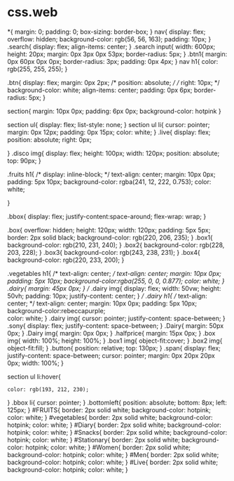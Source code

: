 # css.web
*{
    margin: 0;
    padding: 0;
    box-sizing: border-box;
}
nav{
    display: flex;
    overflow: hidden;
    background-color: rgb(56, 56, 163);
    padding: 10px;
 }
 .search{
     display: flex;
     align-items: center;
 }
 .search input{
    width: 600px;
    height: 20px;
    margin: 0px 3px 0px 53px;
    border-radius: 5px;
 }
 .btn1{
     margin: 0px 60px 0px 0px;
     border-radius: 3px;
     padding: 0px 4px;
 }
 nav h1{
     color: rgb(255, 255, 255);
 }

.btn{
    display: flex;
    margin: 0px 2px;
    /* position: absolute; */
    /* right: 10px; */
    background-color: white;
    align-items: center;
    padding: 0px 6px;
    border-radius: 5px;
}

section{
    margin: 10px 0px;
    padding: 6px 0px;
    background-color: hotpink
}

section ul{
    display: flex;
    list-style: none;
}
section ul li{
    cursor: pointer;
    margin: 0px 12px;
    padding: 0px 15px;
    color: white;
}
.live{
    display: flex;
    position: absolute;
    right: 0px;
    
}
.disco img{
    display: flex;
    height: 100px;
    width: 120px;
    position: absolute;
    top: 90px;
}

.fruits h1{
    /* display: inline-block; */
    text-align: center;
    margin: 10px 0px;
    padding: 5px 10px;
    background-color: rgba(241, 12, 222, 0.753);
    color: white;
    
    
}

.bbox{
    display: flex;
    justify-content:space-around;
    flex-wrap: wrap;
}

.box{
    overflow: hidden;
    height: 120px;
    width: 120px;
    padding: 5px 5px;
    border: 2px solid black;
    background-color: rgb(220, 206, 235);
}
.box1{
    background-color: rgb(210, 231, 240);
}
.box2{
    background-color: rgb(228, 203, 228);
}
.box3{
    background-color: rgb(243, 238, 231);
}
.box4{
    background-color: rgb(220, 233, 200);
}

.vegetables h1{
    /* text-align: center; */
    text-align: center;
    margin: 10px 0px;
    padding: 5px 10px;
    background-color:rgba(255, 0, 0, 0.877);
    color: white;
}
.dairy{
    margin: 45px 0px;
}
/* .dairy img{
    display: flex;
    width: 50vw;
    height: 50vh;
    padding: 10px;
    justify-content: center;
} */
.dairy h1{
    /* text-align: center; */
    text-align: center;
    margin: 10px 0px;
    padding: 5px 10px;
    background-color:rebeccapurple;  
    color: white;
}
.dairy img{
    cursor: pointer; 
    justify-content: space-between;
}
.sony{
    display: flex;
    justify-content: space-between;
}
.Dairy{
    margin: 50px 0px;
}
.Dairy img{
    margin: 0px 0px;
}
.halfprice{
    margin: 15px 0px;
}
.box img{
    width: 100%;
    height: 100%;
}
.box1 img{
    object-fit:cover;
}
.box2 img{
    object-fit:fill;
}
.button{
    position: relative;
    top: 130px;
}
.span{
    display: flex;
    justify-content: space-between;
    cursor: pointer;
    margin: 0px 20px 20px 0px;
    width: 100%;
}

section ul li:hover{
    
    color: rgb(193, 212, 230);
}
.bbox li{
    cursor: pointer;
}
.bottomleft{
    position: absolute;
    bottom: 8px;
    left: 125px;
}
#FRUITS{
    border: 2px solid white;
    background-color: hotpink;
    color: white;
}
#vegetables{
    border: 2px solid white;
    background-color: hotpink;
    color: white;
}
#Diary{
    border: 2px solid white;
    background-color: hotpink;
    color: white;
}
#Snacks{
    border: 2px solid white;
    background-color: hotpink;
    color: white;
}
#Stationary{
    border: 2px solid white;
    background-color: hotpink;
    color: white;
}
#Women{
    border: 2px solid white;
    background-color: hotpink;
    color: white;
}
#Men{
    border: 2px solid white;
    background-color: hotpink;
    color: white;
}
#Live{
    border: 2px solid white;
    background-color: hotpink;
    color: white;
}
